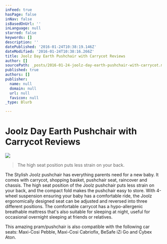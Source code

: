 ```yaml
---
inFeed: true
hasPage: false
inNav: false
isBasedOnUrl: ''
inLanguage: null
starred: false
keywords: []
description: ''
datePublished: '2016-01-24T10:38:19.146Z'
dateModified: '2016-01-24T10:38:16.266Z'
title: Joolz Day Earth Pushchair with Carrycot Reviews
author: []
sourcePath: _posts/2016-01-24-joolz-day-earth-pushchair-with-carrycot.md
published: true
authors: []
publisher:
  name: null
  domain: null
  url: null
  favicon: null
_type: Blurb

---
```

# Joolz Day Earth Pushchair with Carrycot Reviews
![](https://s3-us-west-2.amazonaws.com/the-grid-img/p/a96c191620b02b00d773505ec77f56fcb53c6980.jpg)

> The high seat position puts less strain on your back.

The Stylish Joolz pushchair has everything parents need for a new baby. It comes with carrycot, shopping basket, pushchair seat, raincover and chassis. The high seat position of the Joolz pushchair puts less strain on your back, and the compact fold makes the pushchair easy to store. With 4-wheel suspension ensuring your baby has a comfortable ride, the Joolz ergonomically designed seat can be adjusted and reversed into three different positions. The comfortable carrycot has a hypo-allergenic breathable mattress that's also suitable for sleeping at night, useful for occasional overnight sleeping at friends or relatives.

This amazing pram/pushchair is also compatible with the following car seats: Maxi-Cosi Pebble, Maxi-Cosi Cabriofix, BeSafe iZi Go and Cybex Aton.